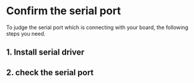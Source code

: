 # Confirm the serial port

To judge the serial port which is connecting with your board, the following steps you need.

## 1. Install serial driver

## 2. check the serial port
